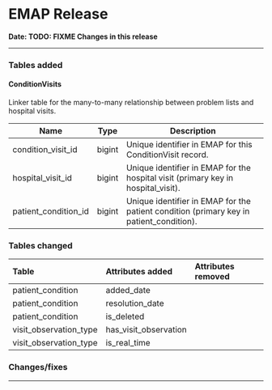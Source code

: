 # EMAP Release

**Date: __TODO: FIXME__ Changes in this release**

---

### Tables added

#### ConditionVisits

Linker table for the many-to-many relationship between problem lists and hospital visits.


| Name               | Type | Description                                                                             |
|--------------------| --- |-----------------------------------------------------------------------------------------|
| condition_visit_id | bigint | Unique identifier in EMAP for this ConditionVisit record.                               |
| hospital_visit_id | bigint | Unique identifier in EMAP for the hospital visit (primary key in hospital_visit).       |
| patient_condition_id | bigint | Unique identifier in EMAP for the patient condition (primary key in patient_condition). |

### Tables changed

Table           | Attributes added | Attributes removed | 
:-- |:-- |:--
patient_condition      | added_date |
patient_condition      | resolution_date |
patient_condition      | is_deleted |
visit_observation_type | has_visit_observation |
visit_observation_type | is_real_time |


### Changes/fixes

---
<!--
## Data sources



### Repository Versions

| Repository            | Version |
| :-                    | :-:     |
|Hl7-processor          | 2.6     |
|Emap_interchange       | 2.6     |
|Emap-Core              | 2.6     |
|Inform-DB              | 2.6     |
|Hoover                 | 2.6     |
>
